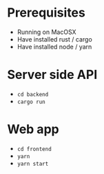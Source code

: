 # Prerequisites
- Running on MacOSX
- Have installed rust / cargo
- Have installed node / yarn

# Server side API
- `cd backend`
- `cargo run`

# Web app
- `cd frontend`
- `yarn`
- `yarn start`

